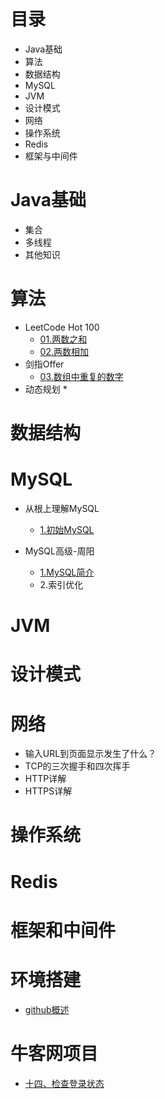 # 目录

* Java基础
* 算法
* 数据结构
* MySQL
* JVM
* 设计模式
* 网络
* 操作系统
* Redis
* 框架与中间件



# Java基础

* 集合
* 多线程
* 其他知识



# 算法

* LeetCode Hot 100
  * <a href="http://note.youdao.com/noteshare?id=3381962ded61682f2a9919a3b1b0e73d&sub=42566069F45A467A8AE20DC641271007">01.两数之和</a>
  * <a href="http://note.youdao.com/noteshare?id=1c79af763aafbe49e638b6066fab1660&sub=2D38B362B233463789317E98B46D21AE">02.两数相加</a>
* 剑指Offer
  * <a href="http://note.youdao.com/noteshare?id=8ad99d7e00142de221a4f5227558e70a&sub=2846EF7651934C48B209B837CA28F5E9">03.数组中重复的数字</a>
* 动态规划
  * 

# 数据结构



# MySQL

* 从根上理解MySQL

  * <a href="http://note.youdao.com/noteshare?id=a9e96a547ecea6bfb67bf02747851384&sub=D9F9ADF9F03B4E58AE81CBD899DDAFA8">1.初始MySQL</a>
* MySQL高级-周阳
  * <a href="http://note.youdao.com/noteshare?id=85c5f1150222102d4efd69e16c79c482&sub=0E06470411F24A93A214341277F8549B">1.MySQL简介</a>
  * 2.索引优化

# JVM



# 设计模式





# 网络

* 输入URL到页面显示发生了什么？
* TCP的三次握手和四次挥手
* HTTP详解
* HTTPS详解



# 操作系统



# Redis



# 框架和中间件



# 环境搭建

* <a href="http://note.youdao.com/noteshare?id=064e964be7b3feb97307026e24015b30&sub=A6357FA4F57349B1A1C1093222FEC5CB">github概述</a>



# 牛客网项目

* <a href="http://note.youdao.com/noteshare?id=8625575ff100ce16afe9ce9d5645506c&sub=D0DBAC1F6B1D4774A5AF394791194C95">十四、检查登录状态</a>

